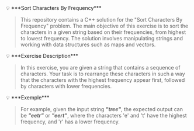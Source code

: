 <aside>
💡 ***Sort Characters By Frequency***

</aside>

> This repository contains a C++ solution for the "Sort Characters By Frequency" problem. The main objective of this exercise is to sort the characters in a given string based on their frequencies, from highest to lowest frequency. The solution involves manipulating strings and working with data structures such as maps and vectors.
> 

<aside>
💡 ***Exercise Description***

</aside>

> In this exercise, you are given a string that contains a sequence of characters. Your task is to rearrange these characters in such a way that the characters with the highest frequency appear first, followed by characters with lower frequencies.
> 

<aside>
💡 ***Exemple***

</aside>

> For example, given the input string ***"tree"***, the expected output can be ***"eetr"*** or ***"eert"***, where the characters 'e' and 't' have the highest frequency, and 'r' has a lower frequency.
>
